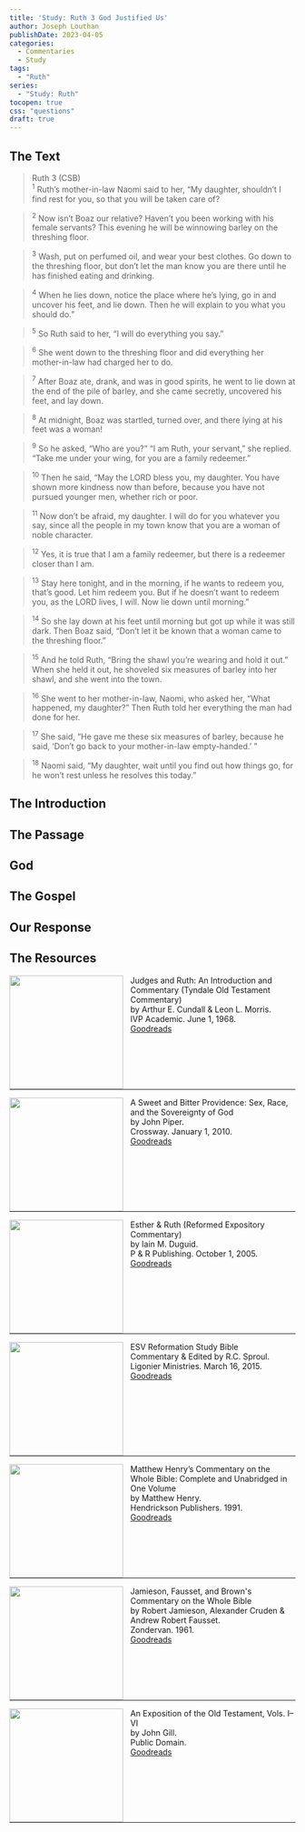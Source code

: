 ```yaml
---
title: 'Study: Ruth 3 God Justified Us'
author: Joseph Louthan
publishDate: 2023-04-05
categories:
  - Commentaries
  - Study
tags:
  - "Ruth"
series:
  - "Study: Ruth"
tocopen: true
css: "questions"
draft: true
---
```

## The Text

>Ruth 3 (CSB)  
><sup>1</sup> Ruth’s mother-in-law Naomi said to her, “My daughter, shouldn’t I find rest for you, so that you will be taken care of?

><sup>2</sup> Now isn’t Boaz our relative? Haven’t you been working with his female servants? This evening he will be winnowing barley on the threshing floor.

><sup>3</sup> Wash, put on perfumed oil, and wear your best clothes. Go down to the threshing floor, but don’t let the man know you are there until he has finished eating and drinking.

><sup>4</sup> When he lies down, notice the place where he’s lying, go in and uncover his feet, and lie down. Then he will explain to you what you should do.”

><sup>5</sup> So Ruth said to her, “I will do everything you say.”

><sup>6</sup> She went down to the threshing floor and did everything her mother-in-law had charged her to do.

><sup>7</sup> After Boaz ate, drank, and was in good spirits, he went to lie down at the end of the pile of barley, and she came secretly, uncovered his feet, and lay down.

><sup>8</sup> At midnight, Boaz was startled, turned over, and there lying at his feet was a woman!

><sup>9</sup> So he asked, “Who are you?” “I am Ruth, your servant,” she replied. “Take me under your wing, for you are a family redeemer.”

><sup>10</sup> Then he said, “May the LORD bless you, my daughter. You have shown more kindness now than before, because you have not pursued younger men, whether rich or poor.

><sup>11</sup> Now don’t be afraid, my daughter. I will do for you whatever you say, since all the people in my town know that you are a woman of noble character.

><sup>12</sup> Yes, it is true that I am a family redeemer, but there is a redeemer closer than I am.

><sup>13</sup> Stay here tonight, and in the morning, if he wants to redeem you, that’s good. Let him redeem you. But if he doesn’t want to redeem you, as the LORD lives, I will. Now lie down until morning.”

><sup>14</sup> So she lay down at his feet until morning but got up while it was still dark. Then Boaz said, “Don’t let it be known that a woman came to the threshing floor.”

><sup>15</sup> And he told Ruth, “Bring the shawl you’re wearing and hold it out.” When she held it out, he shoveled six measures of barley into her shawl, and she went into the town.

><sup>16</sup> She went to her mother-in-law, Naomi, who asked her, “What happened, my daughter?” Then Ruth told her everything the man had done for her.

><sup>17</sup> She said, “He gave me these six measures of barley, because he said, ‘Don’t go back to your mother-in-law empty-handed.’ ”

><sup>18</sup> Naomi said, “My daughter, wait until you find out how things go, for he won’t rest unless he resolves this today.”

## The Introduction

## The Passage

## God

## The Gospel

## Our Response

## The Resources

<p style="clear:both;">

<img src="https://theologic.us/images/resources/commentary-totc-judges-ruth-cundall-morris.jpg" align="left" width="200" style="padding-right: 10px" />Judges and Ruth: An Introduction and Commentary (Tyndale Old Testament Commentary)  
by Arthur E. Cundall & Leon L. Morris.  
IVP Academic. June 1, 1968.  
[Goodreads](https://www.goodreads.com/book/show/5128427-judges-and-ruth)

<p style="clear:both;">

---

<img src="https://theologic.us/images/resources/commentary-ruth-bitter-and-sweet-piper.jpg" align="left" width="200" style="padding-right: 10px" />A Sweet and Bitter Providence: Sex, Race, and the Sovereignty of God  
by John Piper.  
Crossway. January 1, 2010.  
[Goodreads](https://www.goodreads.com/book/show/6641627-a-sweet-and-bitter-providence)

<p style="clear:both;">

---

<img src="https://theologic.us/images/resources/commentary-esther-ruth-duguid.jpg" align="left" width="200" style="padding-right: 10px" />Esther & Ruth (Reformed Expository Commentary)  
by Iain M. Duguid.  
P & R Publishing. October 1, 2005.  
[Goodreads](https://www.goodreads.com/book/show/1494459.Esther_Ruth)

<p style="clear:both;">

---

<img src="https://theologic.us/images/resources/bible-esv-reformation-study-sproul.jpg" align="left" width="200" style="padding-right: 10px" />ESV Reformation Study Bible  
Commentary & Edited by R.C. Sproul.  
Ligonier Ministries. March 16, 2015.  
[Goodreads](https://www.goodreads.com/book/show/53529503-esv-reformation-study-bible?ac=1&from_search=true&qid=KXDsGlDfkm&rank=1)

<p style="clear:both;">

---
<img src="https://theologic.us/images/resources/commentary-whole-bible-unabridged-henry.jpg" align="left" width="200" style="padding-right: 10px" />Matthew Henry’s Commentary on the Whole Bible: Complete and Unabridged in One Volume  
by Matthew Henry.  
Hendrickson Publishers. 1991.  
[Goodreads](https://www.goodreads.com/book/show/962955.Matthew_Henry_s_Commentary_on_the_Whole_Bible?ac=1&from_search=true&qid=DNZ1wtYZl3&rank=1)

<p style="clear:both;">

---
<img src="https://theologic.us/images/resources/commentary-whole-jfb.jpg" align="left" width="200" style="padding-right: 10px" />Jamieson, Fausset, and Brown's Commentary on the Whole Bible  
by Robert Jamieson, Alexander Cruden & Andrew Robert Fausset.  
Zondervan. 1961.  
[Goodreads](https://www.goodreads.com/book/show/3373063-jamieson-fausset-and-brown-s-commentary-on-the-whole-bible)

<p style="clear:both;">

---
<img src="https://theologic.us/images/resources/commentary-whole-gill.jpg" align="left" width="200" style="padding-right: 10px" />An Exposition of the Old Testament, Vols. I–VI  
by John Gill.  
Public Domain.  
[Goodreads](https://www.goodreads.com/book/show/18897526-gill-s-bible-commentary)

<p style="clear:both;">

---
